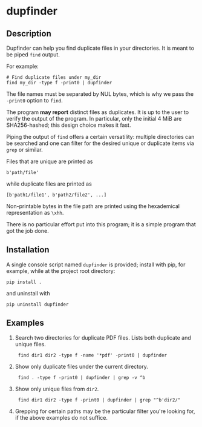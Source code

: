 # dupfinder

## Description

Dupfinder can help you find duplicate files in your directories. It is
meant to be piped `find` output.

For example:

    # Find duplicate files under my_dir
    find my_dir -type f -print0 | dupfinder

The file names must be separated by NUL bytes, which is why we pass
the `-print0` option to `find`. 

The program **may report** distinct files as duplicates. It is up to
the user to verify the output of the program. In particular, only the
initial 4 MiB are SHA256-hashed; this design choice makes it fast.

Piping the output of `find` offers a certain versatility: multiple
directories can be searched and one can filter for the desired unique
or duplicate items via `grep` or similar.

Files that are unique are printed as

    b'path/file'

while duplicate files are printed as

    [b'path1/file1', b'path2/file2', ...]

Non-printable bytes in the file path are printed using the hexademical
representation as `\xhh`.

There is no particular effort put into this program; it is a simple
program that got the job done.

## Installation

A single console script named `dupfinder` is provided; install with
pip, for example, while at the project root directory:

    pip install .

and uninstall with

    pip uninstall dupfinder

## Examples

1. Search two directories for duplicate PDF files. Lists both
   duplicate and unique files.

        find dir1 dir2 -type f -name '*pdf' -print0 | dupfinder

2. Show only duplicate files under the current directory.

        find . -type f -print0 | dupfinder | grep -v ^b

3. Show only unique files from `dir2`.

        find dir1 dir2 -type f -print0 | dupfinder | grep "^b'dir2/"

4. Grepping for certain paths may be the particular filter you're
   looking for, if the above examples do not suffice.
